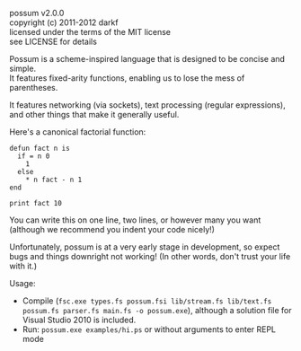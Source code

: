 possum v2.0.0  
copyright (c) 2011-2012 darkf  
licensed under the terms of the MIT license  
see LICENSE for details

Possum is a scheme-inspired language that is designed to be concise and simple.  
It features fixed-arity functions, enabling us to lose the mess of parentheses.

It features networking (via sockets), text processing (regular expressions), and other things that make it generally useful.

Here's a canonical factorial function:

    defun fact n is
      if = n 0
        1
      else
        * n fact - n 1
    end

    print fact 10

You can write this on one line, two lines, or however many you want (although we recommend you indent your code nicely!)

Unfortunately, possum is at a very early stage in development, so expect bugs and things downright not working! (In other words, don't trust your life with it.)

Usage:
- Compile (`fsc.exe types.fs possum.fsi lib/stream.fs lib/text.fs possum.fs parser.fs main.fs -o possum.exe`), although a solution file for Visual Studio 2010 is included.
- Run: `possum.exe examples/hi.ps`
  or without arguments to enter REPL mode